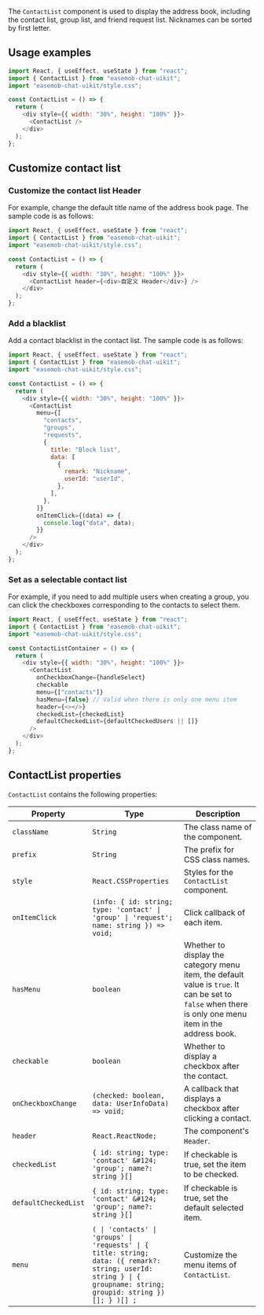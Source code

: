 The `ContactList` component is used to display the address book, including the contact list, group list, and friend request list. Nicknames can be sorted by first letter.

## Usage examples

```javascript
import React, { useEffect, useState } from "react";
import { ContactList } from "easemob-chat-uikit";
import "easemob-chat-uikit/style.css";

const ContactList = () => {
  return (
    <div style={{ width: "30%", height: "100%" }}>
      <ContactList />
    </div>
  );
};
```

## Customize contact list

### Customize the contact list Header

For example, change the default title name of the address book page. The sample code is as follows:

```javascript
import React, { useEffect, useState } from "react";
import { ContactList } from "easemob-chat-uikit";
import "easemob-chat-uikit/style.css";

const ContactList = () => {
  return (
    <div style={{ width: "30%", height: "100%" }}>
      <ContactList header={<div>自定义 Header</div>} />
    </div>
  );
};
```

### Add a blacklist 

Add a contact blacklist in the contact list. The sample code is as follows:

```javascript
import React, { useEffect, useState } from "react";
import { ContactList } from "easemob-chat-uikit";
import "easemob-chat-uikit/style.css";

const ContactList = () => {
  return (
    <div style={{ width: "30%", height: "100%" }}>
      <ContactList
        menu={[
          "contacts",
          "groups",
          "requests",
          {
            title: "Block list",
            data: [
              {
                remark: "Nickname",
                userId: "userId",
              },
            ],
          },
        ]}
        onItemClick={(data) => {
          console.log("data", data);
        }}
      />
    </div>
  );
};
```

### Set as a selectable contact list

For example, if you need to add multiple users when creating a group, you can click the checkboxes corresponding to the contacts to select them.

```javascript
import React, { useEffect, useState } from "react";
import { ContactList } from "easemob-chat-uikit";
import "easemob-chat-uikit/style.css";

const ContactListContainer = () => {
  return (
    <div style={{ width: "30%", height: "100%" }}>
      <ContactList
        onCheckboxChange={handleSelect}
        checkable
        menu={["contacts"]}
        hasMenu={false} // Valid when there is only one menu item
        header={<></>}
        checkedList={checkedList}
        defaultCheckedList={defaultCheckedUsers || []}
      />
    </div>
  );
};
```

## ContactList properties

`ContactList` contains the following properties:

| Property | Type | Description |
|---|---|---|
| `className` | `String` | The class name of the component. |
| `prefix` | `String` | The prefix for CSS class names. |
| `style` | `React.CSSProperties` | Styles for the `ContactList` component. |
| `onItemClick` | <code>(info: { id: string; type: 'contact' &#124; 'group' &#124; 'request'; name: string }) => void;</code> | Click callback of each item. |
| `hasMenu` | `boolean` | Whether to display the category menu item, the default value is `true`. It can be set to `false` when there is only one menu item in the address book. |
| `checkable` | `boolean` | Whether to display a checkbox after the contact. |
| `onCheckboxChange` | `(checked: boolean, data: UserInfoData) => void;` | A callback that displays a checkbox after clicking a contact. |
| `header` | `React.ReactNode;` | The component's `Header`. |
| `checkedList` | `{ id: string; type: 'contact' &#124; 'group'; name?: string }[]` | If checkable is true, set the item to be checked. |
| `defaultCheckedList` | `{ id: string; type: 'contact' &#124; 'group'; name?: string }[]` | If checkable is true, set the default selected item. |
| `menu` | <code>( &#124; 'contacts' &#124; 'groups' &#124; 'requests' &#124; { title: string; data: ({ remark?: string; userId: string } &#124; { groupname: string; groupid: string })[]; } )[] ;</code> | Customize the menu items of `ContactList`. |
